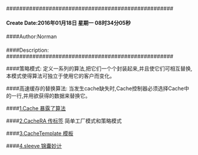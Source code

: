###################################################
#### Create Date:2016年01月18日 星期一 08时34分05秒
####
####Author:Norman
####
####Description: 
###################################################

####策略模式:
    定义一系列的算法,把它们一个个封装起来,并且使它们可相互替换,
    本模式使得算法可独立于使用它的客户而变化。

####高速缓存的替换算法:
    当发生cache缺失时,Cache控制器必须选择Cache中的一行,并用欲获得的数据来替换它。


####[1.Cache 暴露了算法](./Cache/)

####[2.CacheRA 传标签](./CacheRA/)
    简单工厂模式和策略模式

####[3.CacheTemplate 模板](./CacheTemplate/)

####[4.sleeve 锦囊妙计](./sleeve/)
